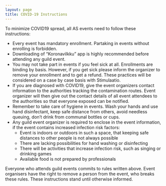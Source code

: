 ```yaml
---
layout: page
title: COVID-19 Instructions
---
```


To minimize COVID19 spread, all AS events need to follow these instructions:

* Every event has mandatory enrollment. Partaking in events without enrolling is forbidden.
* Downloading of “Koronavilkku” app is highly recommended before attending any guild event.
* You may not take part in events if you feel sick at all. Enrollments are binding by basis. However, if you get sick please inform the organizer to remove your enrollment and to get a refund. These practices will be considered on a case by case basis with Stimulaatio.
* If you are diagnosed with COVID19, give the event organizers contact information to the authorities tracking the contamination routes. Event organizer will then give out the contact details of all event attendees to the authorities so that everyone exposed can be notified.
* Remember to take care of hygiene in events. Wash your hands and use hand disinfectant, keep safe distance from others, avoid needless queuing, don’t drink from communal bottles or cups.  
* Any guild event organizer is required to enclose in the event information, if the event contains increased infection risk factors:
    * Event is indoors or outdoors in such a space, that keeping safe distances to other people is not always possible
    * There are lacking possibilities for hand washing or disinfecting
    * There will be activities that increase infection risk, such as singing or drinking games
    * Available food is not prepared by professionals

Everyone who attends guild events commits to rules written above. Event organisers have the right to remove a person from the event, who breaks these rules. These instructions stand until otherwise informed.
